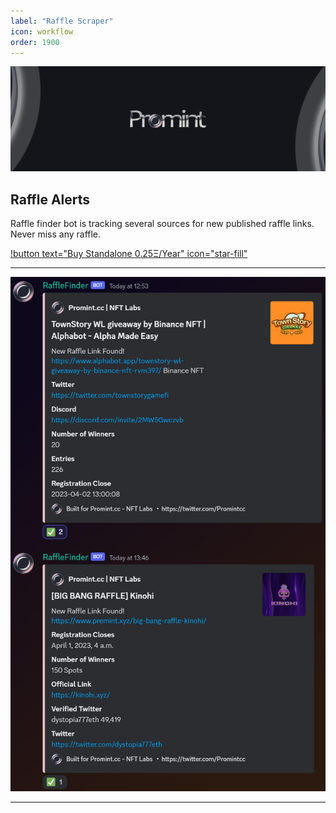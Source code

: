 ```yaml
---
label: "Raffle Scraper"
icon: workflow
order: 1900
---
```


![](/static/headers/promint-banner.jpg)

## Raffle Alerts

Raffle finder bot is tracking several sources for new published raffle links. Never miss any raffle.

[!button text="Buy Standalone 0.25Ξ/Year" icon="star-fill"](https://twitter.com/promintcc)

---

![](/social/images/raffle.jpg)

---
